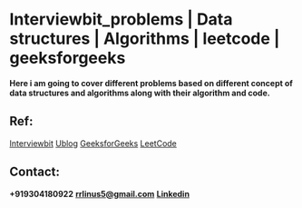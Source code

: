 # Interviewbit_problems | Data structures | Algorithms | leetcode | geeksforgeeks
**Here i am going to cover  different problems based on different concept of data structures and algorithms along with their algorithm and code.**
## Ref:
<a href="https://www.interviewbit.com/">Interviewbit</a>
<a href="https://www.youtube.com/channel/UCIBbb2-_4XIzfKXxLVgQfIQ">Ublog</a>
<a href="https://geeksforgeeks.org/">GeeksforGeeks</a>
<a href="http://leetcode.com/">LeetCode</a>

## Contact:
**+919304180922**
**rrlinus5@gmail.com**
**<a href="https://www.linkedin.com/in/rakesh-raj-15a64916b/">Linkedin</a>**